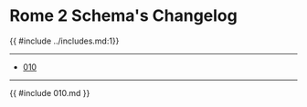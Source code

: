# Rome 2 Schema's Changelog

{{ #include ../includes.md:1}}

-----------------------------------
- [010](#010)

-----------------------------------
{{ #include 010.md }}